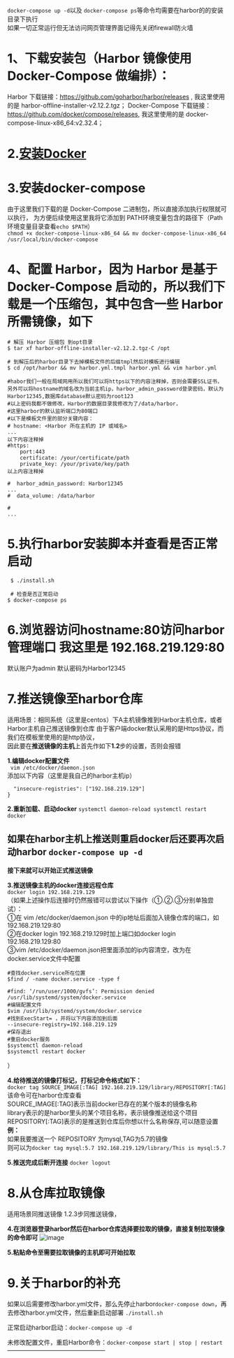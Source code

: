 `docker-compose up -d`以及 `docker-compose ps`等命令均需要在harbor的的安装目录下执行  
如果一切正常运行但无法访问网页管理界面记得先关闭firewall防火墙
# 1、下载安装包（Harbor 镜像使用 Docker-Compose 做编排）：

Harbor 下载链接：https://github.com/goharbor/harbor/releases ,   我这里使用的是 harbor-offline-installer-v2.12.2.tgz；
Docker-Compose 下载链接：https://github.com/docker/compose/releases,  我这里使用的是 docker-compose-linux-x86_64:v2.32.4；

# 2.[安装Docker](docker安装.md)

# 3.安装docker-compose  
由于这里我们下载的是 Docker-Compose 二进制包，所以直接添加执行权限就可以执行，
为方便后续使用这里我将它添加到 PATH环境变量包含的路径下（Path环境变量目录查看`echo $PATH`）  
`chmod +x docker-compose-linux-x86_64 && mv docker-compose-linux-x86_64 /usr/local/bin/docker-compose`

# 4、配置 Harbor，因为 Harbor 是基于 Docker-Compose 启动的，所以我们下载是一个压缩包，其中包含一些 Harbor 所需镜像，如下  
```
# 解压 Harbor 压缩包 到opt目录
$ tar xf harbor-offline-installer-v2.12.2.tgz-C /opt

# 到解压后的harbor目录下去掉模板文件的后缀tmpl然后对模板进行编辑
$ cd /opt/harbor && mv harbor.yml.tmpl harbor.yml && vim harbor.yml

#habor我们一般在局域网用所以我们可以将https以下的内容注释掉，否则会需要SSL证书，另外可以将hostname的域名改为当前主机ip，harbor_admin_password登录密码，默认为Harbor12345,数据库database默认密码为root123  
#以上密码我都不做修改，Harbor的数据目录我修改为了/data/harbor，
#这里harbor的默认监听端口为80端口
#以下是模板文件里的部分关键内容：
# hostname: <Harbor 所在主机的 IP 或域名>
...
以下内容注释掉
#https:
    port:443
    certificate: /your/certificate/path
    private_key: /your/private/key/path
以上内容注释掉

#  harbor_admin_password: Harbor12345
...
#  data_volume: /data/harbor

#  
...
```
# 5.执行harbor安装脚本并查看是否正常启动
```
 $ ./install.sh 
 
 # 检查是否正常启动
$ docker-compose ps

```
# 6.浏览器访问hostname:80访问harbor管理端口  我这里是 192.168.219.129:80
 默认账户为admin
 默认密码为Harbor12345

# 7.推送镜像至harbor仓库
适用场景：相同系统（这里是centos）下A主机镜像推到Harbor主机仓库，或者Harbor主机自己推送镜像到仓库
由于客户端docker默认采用的是Https协议，而我们在模板里使用的是http协议，  
因此要在**推送镜像的主机**上首先作如下**1.2**步的设置，否则会报错  

 **1.编辑docker配置文件**  
` vim /etc/docker/daemon.json`  
添加以下内容（这里是我自己的harbor主机ip）
```{
  "insecure-registries": ["192.168.219.129"]
}
```
 **2.重新加载、启动docker**
`systemctl daemon-reload
systemctl restart docker`

 如果在harbor主机上推送则重启docker后还要再次启动harbor
`docker-compose up -d`
------------------------------------------------------------
**接下来就可以开始正式推送镜像**

  **3.推送镜像主机的docker连接远程仓库**  
   `docker login 192.168.219.129`  
  （如果上述操作后连接时仍然报错可以尝试以下操作（①.②.③分别单独尝试）：  
 ①在 vim /etc/docker/daemon.json 中的ip地址后面加入镜像仓库的端口，如192.168.219.129:80  
 ②在docker login 192.168.219.129时加上端口如docker login 192.168.219.129:80  
 ③vim /etc/docker/daemon.json把里面添加的ip内容清空，改为在docker.service文件中配置

  ```
  #查找docker.service所在位置 
  $find / -name docker.service -type f
  
  #find: ‘/run/user/1000/gvfs’: Permission denied
/usr/lib/systemd/system/docker.service
  #编辑配置文件 
  $vim /usr/lib/systemd/system/docker.service
  #找到ExecStart= ，并将以下内容添加到后面
  --insecure-registry=192.168.219.129
  #保存退出
  #重启docker服务
  $systemctl daemon-reload
  $systemctl restart docker
  ``` 
）

  **4.给待推送的镜像打标记，打标记命令格式如下：**  
  `docker tag SOURCE_IMAGE[:TAG] 192.168.219.129/library/REPOSITORY[:TAG]`该命令可在harbor仓库查看  
  SOURCE_IMAGE[:TAG]表示当前docker已存在的某个版本的镜像名称  
  library表示的是harbor里头的某个项目名称，表示镜像推送给这个项目  
  REPOSITORY[:TAG]表示的是推送到仓库后你想以什么名称保存,可以随意设置  
  **例：**  
  如果我要推送一个 REPOSITORY 为mysql,TAG为5.7的镜像  
  则可以为`docker tag mysql:5.7 192.168.219.129/library/This is mysql:5.7`
    
 **5.推送完成后断开连接**
 `docker logout`
 
# 8.从仓库拉取镜像
适用场景同推送镜像
1.2.3步同推送镜像，

**4.在浏览器登录harbor然后在harbor仓库选择要拉取的镜像，直接复制拉取镜像的命令即可**
![image](https://github.com/user-attachments/assets/39fd6107-ad60-4eaf-8fc8-55c634f97b00)


**5.粘贴命令至需要拉取镜像的主机即可开始拉取**

# 9.关于harbor的补充
如果以后需要修改harbor.yml文件，那么先停止harbor`docker-compose down`，再去修改harbor.yml文件，然后重新启动部署 `./install.sh`

正常启动harbor启动：`docker-compose up -d`

未修改配置文件，重启Harbor命令：`docker-compose start | stop | restart`
————————————————

